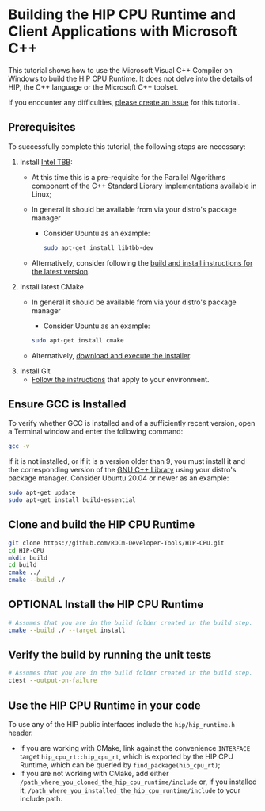 # Building the HIP CPU Runtime and Client Applications with Microsoft C++ #

This tutorial shows how to use the Microsoft Visual C++ Compiler on Windows to
build the HIP CPU Runtime. It does not delve into the details of HIP, the
C++ language or the Microsoft C++ toolset.

If you encounter any difficulties, [please create an issue](https://github.com/ROCm-Developer-Tools/HIP-CPU/issues/new/choose)
for this tutorial.

## Prerequisites ##

To successfully complete this tutorial, the following steps are necessary:

1. Install [Intel TBB](https://github.com/oneapi-src/oneTBB):
   - At this time this is a pre-requisite for the Parallel Algorithms component
     of the C++ Standard Library implementations available in Linux;
   - In general it should be available from via your distro's package manager
     - Consider Ubuntu as an example:

       ```bash
       sudo apt-get install libtbb-dev
       ```

   - Alternatively, consider following the [build and install instructions for the latest version](https://github.com/oneapi-src/oneTBB/blob/master/cmake/README.md).
2. Install latest CMake
   - In general it should be available from via your distro's package manager
     - Consider Ubuntu as an example:

     ```bash
     sudo apt-get install cmake
     ```

   - Alternatively, [download and execute the installer](https://cmake.org/download/).
3. Install Git
   - [Follow the instructions](https://git-scm.com/download/linux) that apply
     to your environment.

## Ensure GCC is Installed ##

To verify whether GCC is installed and of a sufficiently recent version, open a
Terminal window and enter the following command:

```bash
gcc -v
```

If it is not installed, or if it is a version older than 9, you must install it
and the corresponding version of the [GNU C++ Library](https://gcc.gnu.org/onlinedocs/libstdc++/)
using your distro's package manager. Consider Ubuntu 20.04 or newer as an
example:

```bash
sudo apt-get update
sudo apt-get install build-essential
```

## Clone and build the HIP CPU Runtime ##

```bash
git clone https://github.com/ROCm-Developer-Tools/HIP-CPU.git
cd HIP-CPU
mkdir build
cd build
cmake ../
cmake --build ./
```

## **OPTIONAL** Install the HIP CPU Runtime ##

```bash
# Assumes that you are in the build folder created in the build step.
cmake --build ./ --target install
```

## Verify the build by running the unit tests ##

```bash
# Assumes that you are in the build folder created in the build step.
ctest --output-on-failure
```

## Use the HIP CPU Runtime in your code ##

To use any of the HIP public interfaces include the `hip/hip_runtime.h` header.

- If you are working with CMake, link against the convenience `INTERFACE` target
  `hip_cpu_rt::hip_cpu_rt`, which is exported by the HIP CPU Runtime, which can
  be queried by `find_package(hip_cpu_rt)`;
- If you are not working with CMake, add either
  `/path_where_you_cloned_the_hip_cpu_runtime/include` or, if you installed it,
  `/path_where_you_installed_the_hip_cpu_runtime/include` to your include path.
